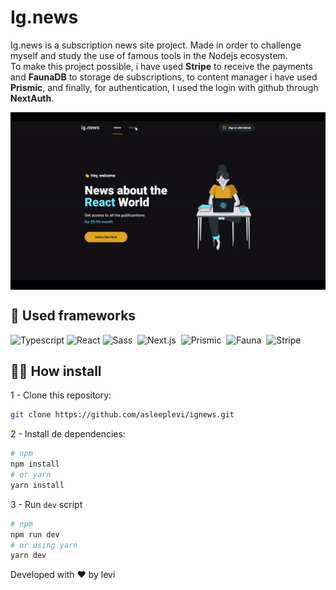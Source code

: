 # Ig.news

Ig.news is a subscription news site project. Made in order to challenge myself and study the use of famous tools in the Nodejs ecosystem.<br>
To make this project possible, i have used <b>Stripe</b> to receive the payments and <b>FaunaDB</b> to storage de subscriptions, to content manager i have used <b>Prismic</b>, and finally, for authentication, I used the login with github through <b>NextAuth</b>.

<img align="center" src="./public/gif.gif" />

## 📌 Used frameworks

![Typescript](https://img.shields.io/badge/-Typescript-05122A?style=flat&logo=typescript)&nbsp;![React](https://img.shields.io/badge/-React-05122A?style=flat&logo=react)&nbsp;![Sass](https://img.shields.io/badge/-Sass-05122A?style=flat&logo=sass)&nbsp; ![Next.js](https://img.shields.io/badge/-Next.js-05122A?style=flat&logo=next.js)&nbsp; ![Prismic](https://img.shields.io/badge/-Prismic-05122A?style=flat&logo=prismic)&nbsp; ![Fauna](https://img.shields.io/badge/-FaunaDB-05122A?style=flat&logo=fauna)&nbsp; ![Stripe](https://img.shields.io/badge/-Stripe-05122A?style=flat&logo=Stripe)&nbsp;

## 🧑‍💻 How install

1 - Clone this repository:

```bash
git clone https://github.com/asleeplevi/ignews.git
```

2 - Install de dependencies:

```bash
# npm
npm install
# or yarn
yarn install
```

3 - Run `dev` script

```bash
# npm
npm run dev
# or using yarn
yarn dev
```

Developed with ❤️ by levi

